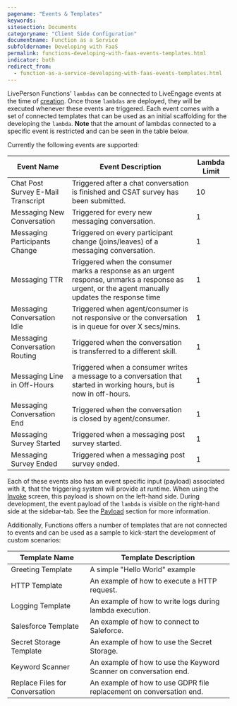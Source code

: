 ```yaml
---
pagename: "Events & Templates"
keywords:
sitesection: Documents
categoryname: "Client Side Configuration"
documentname: Function as a Service
subfoldername: Developing with FaaS
permalink: functions-developing-with-faas-events-templates.html
indicator: both
redirect_from:
  - function-as-a-service-developing-with-faas-events-templates.html
---
```


LivePerson Functions' `lambdas` can be connected to LiveEngage events at the time of [creation](function-as-a-service-getting-started.html#step-1-choose-a-template). Once those `lambdas` are deployed, they will be executed whenever these events are triggered. Each event comes with a set of connected templates that can be used as an initial scaffolding for the developing the `lambda`. **Note** that the amount of lambdas connected to a specific event is restricted and can be seen in the table below.


Currently the following events are supported:

<table>
<thead>
  <tr>
    <th>Event Name</th>
    <th>Event Description</th>
    <th>Lambda Limit</th>
  </tr>
</thead>
<tbody>
  <tr>
    <td>Chat Post Survey E-Mail Transcript</td>
    <td>Triggered after a chat conversation is finished and CSAT survey has been submitted.</td>
    <td>10</td>
  </tr>
  <tr>
    <td>Messaging New Conversation</td>
    <td>Triggered for every new messaging conversation.</td>
    <td>1</td>
  </tr>
  <tr>
    <td>Messaging Participants Change</td>
    <td>Triggered on every participant change (joins/leaves) of a messaging conversation.</td>
    <td>1</td>
  </tr>
  <tr>
    <td>Messaging TTR</td>
    <td>Triggered when the consumer marks a response as an urgent response, unmarks a response as urgent, or the agent manually updates the response time</td>
    <td>1</td>
  </tr>
  <tr>
    <td>Messaging Conversation Idle</td>
    <td>Triggered when agent/consumer is not responsive or the conversation is in queue for over X secs/mins.</td>
    <td>1</td>
  </tr>
  <tr>
    <td>Messaging Conversation Routing</td>
    <td>Triggered when the conversation is transferred to a different skill.</td>
    <td>1</td>
  </tr>
  <tr>
    <td>Messaging Line in Off-Hours</td>
    <td>Triggered when a consumer writes a message to a conversation that started in working hours, but is now in off-hours.</td>
    <td>1</td>
  </tr>
  <tr>
    <td>Messaging Conversation End</td>
    <td>Triggered when the conversation is closed by agent/consumer.</td>
    <td>1</td>
  </tr>
  <tr>
    <td>Messaging Survey Started</td>
    <td>Triggered when a messaging post survey started.</td>
    <td>1</td>
  </tr>
  <tr>
    <td>Messaging Survey Ended</td>
    <td>Triggered when a messaging post survey ended.</td>
    <td>1</td>
  </tr>
</tbody>
</table>

Each of these events also has an event specific input (payload) associated with it, that the triggering system will provide at runtime. When using the [Invoke](function-as-a-service-deploying-functions.html#testing-your-function) screen, this payload is shown on the left-hand side. During development, the event payload of the `lambda` is visible on the right-hand side at the sidebar-tab. See the [Payload](function-as-a-service-developing-with-faas-overview.html#editor-sidebar) section for more information.

Additionally, Functions offers a number of templates that are not connected to events and can be used as a sample to kick-start the development of custom scenarios:

<table>
<thead>
  <tr>
    <th>Template Name</th>
    <th>Template Description</th>
  </tr>
</thead>
<tbody>
  <tr>
    <td>Greeting Template</td>
    <td>A simple "Hello World" example</td>
  </tr>
  <tr>
    <td>HTTP Template</td>
    <td>An example of how to execute a HTTP request.</td>
  </tr>
  <tr>
    <td>Logging Template</td>
    <td>An example of how to write logs during lambda execution.</td>
  </tr>
  <tr>
    <td>Salesforce Template</td>
    <td>An example of how to connect to Saleforce.</td>
  </tr>
  <tr>
    <td>Secret Storage Template</td>
    <td>An example of how to use the Secret Storage.</td>
  </tr>
  <tr>
    <td>Keyword Scanner</td>
    <td>An example of how to use the Keyword Scanner on conversation end.</td>
  </tr>
  <tr>
    <td>Replace Files for Conversation</td>
    <td>An example of how to use GDPR file replacement on conversation end.</td>
  </tr>
</tbody>
</table>
